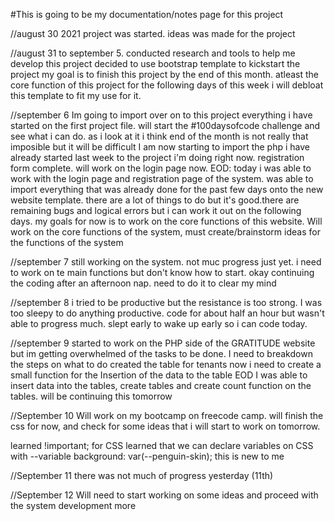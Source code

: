 #This is going to be my documentation/notes page for this project

//august 30 2021 
  project was started. ideas was made for the project

//august 31 to september 5. 
conducted research and tools to help me develop this project
  decided to use bootstrap template to kickstart the project 
  my goal is to finish this project by the end of this month.
  atleast the core function of this project 
  for the following days of this week i will debloat this template to fit my use for it.

//september 6 
  Im going to import over on to this project everything i have started on the first project file. 
  will start the #100daysofcode challenge and see what i can do.
  as i look at it i think end of the month is not really that imposible but it will be difficult
  I am now starting to import the php i have already started last week to the project i'm doing right now.
  registration form complete. will work on the login page now. 
  EOD: today i was able to work with the login page and registration page of the system. was able to import everything that was already done for the past few days onto the new website template. there are a lot of things to do but it's good.there are remaining bugs and logical errors but i can work it out on the following days. my goals for now is to work on the core functions of this website. 
  Will work on the core functions of the system, must create/brainstorm ideas for the functions of the system 

//september 7 
  still working on the system. not muc progress just yet. i need to work on te main functions but don't know how to start.
  okay continuing the coding after an afternoon nap. need to do it to clear my mind
  
//september 8 
  i tried to be productive but the resistance is too strong. I was too sleepy to do anything productive. 
  code for about half an hour but wasn't able to progress much. slept early to wake up early so i can code today.

//september 9 
  started to work on the PHP side of the GRATITUDE website but im getting overwhelmed of the tasks to be done.
  I need to breakdown the steps on what to do
    created the table for tenants 
    now i need to create a small function for the Insertion of the data to the table 
  EOD 
    I was able to insert data into the tables, create tables and create count function on the tables. 
    will be continuing this tomorrow 

//September 10
  Will work on my bootcamp on freecode camp. will finish the css for now, and check for some ideas that i will start to work on tomorrow.

  learned !important; for CSS
  learned that we can declare variables on CSS with --variable
  background: var(--penguin-skin); this is new to me

//September 11 
  there was not much of progress yesterday (11th) 
  
//September 12
  Will need to start working on some ideas and proceed with the system development more 
  



